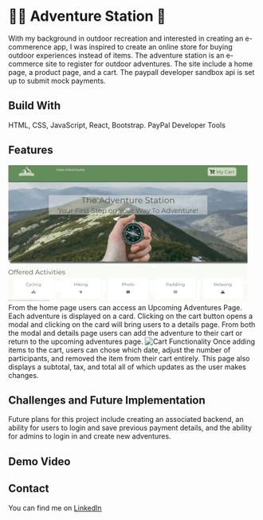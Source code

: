 # 🧗‍♂️ Adventure Station 🛒 

With my background in outdoor recreation and interested in creating an e-commerence app, I was inspired to create an online store for buying outdoor experiences instead of items. The adventure station is an e-commerce site to register for outdoor adventures. The site include a home page, a product page, and a cart. The paypall developer sandbox api is set up to submit mock payments. 

## Build With
HTML, CSS, JavaScript, React, Bootstrap.
PayPal Developer Tools

## Features 
![Modal and Add to Cart](/src/images/AdventureStationGif1.gif)
From the home page users can access an Upcoming Adventures Page. Each adventure is displayed on a card. Clicking on the cart button opens a modal and clicking on the card will bring users to a details page. From both the modal and details page users can add the adventure to their cart or return to the upcoming adventures page. 
![Cart Functionality](/src/imgages/AdventureStationGif1.gif)
Once adding items to the cart, users can chose which date, adjust the number of participants, and removed the item from their cart entirely. This page also displays a subtotal, tax, and total all of which updates as the user makes changes. 

## Challenges and Future Implementation 
Future plans for this project include creating an associated backend, an ability for users to login and save previous payment details, and the ability for admins to login in and create new adventures. 

## Demo Video

## Contact
You can find me on [LinkedIn](https://www.linkedin.com/in/jennifer-a-grenier/)
